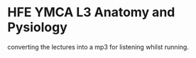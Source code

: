 # HFE YMCA L3 Anatomy and Pysiology
converting the lectures into a mp3 for listening whilst running. 
